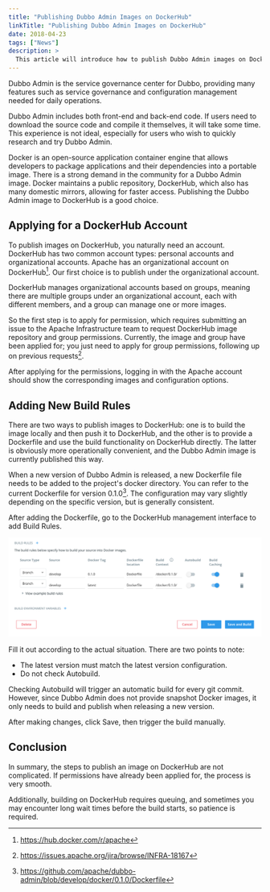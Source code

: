 ```yaml
---
title: "Publishing Dubbo Admin Images on DockerHub"
linkTitle: "Publishing Dubbo Admin Images on DockerHub"
date: 2018-04-23
tags: ["News"]
description: >
  This article will introduce how to publish Dubbo Admin images on Dockerhub.
---
```


Dubbo Admin is the service governance center for Dubbo, providing many features such as service governance and configuration management needed for daily operations.

Dubbo Admin includes both front-end and back-end code. If users need to download the source code and compile it themselves, it will take some time. This experience is not ideal, especially for users who wish to quickly research and try Dubbo Admin.

Docker is an open-source application container engine that allows developers to package applications and their dependencies into a portable image. There is a strong demand in the community for a Dubbo Admin image. Docker maintains a public repository, DockerHub, which also has many domestic mirrors, allowing for faster access. Publishing the Dubbo Admin image to DockerHub is a good choice.

## Applying for a DockerHub Account
To publish images on DockerHub, you naturally need an account. DockerHub has two common account types: personal accounts and organizational accounts. Apache has an organizational account on DockerHub[^apache-repo]. Our first choice is to publish under the organizational account.

DockerHub manages organizational accounts based on groups, meaning there are multiple groups under an organizational account, each with different members, and a group can manage one or more images.

So the first step is to apply for permission, which requires submitting an issue to the Apache Infrastructure team to request DockerHub image repository and group permissions. Currently, the image and group have been applied for; you just need to apply for group permissions, following up on previous requests[^request-ticket].

After applying for the permissions, logging in with the Apache account should show the corresponding images and configuration options.

## Adding New Build Rules
There are two ways to publish images to DockerHub: one is to build the image locally and then push it to DockerHub, and the other is to provide a Dockerfile and use the build functionality on DockerHub directly. The latter is obviously more operationally convenient, and the Dubbo Admin image is currently published this way.

When a new version of Dubbo Admin is released, a new Dockerfile file needs to be added to the project's docker directory. You can refer to the current Dockerfile for version 0.1.0[^docker-file]. The configuration may vary slightly depending on the specific version, but is generally consistent.

After adding the Dockerfile, go to the DockerHub management interface to add Build Rules.

![dockerhub-build-rules.png](/imgs/blog/dockerhub-build-rules.png)

Fill it out according to the actual situation. There are two points to note:
+ The latest version must match the latest version configuration.
+ Do not check Autobuild.

Checking Autobuild will trigger an automatic build for every git commit. However, since Dubbo Admin does not provide snapshot Docker images, it only needs to build and publish when releasing a new version.

After making changes, click Save, then trigger the build manually.

## Conclusion
In summary, the steps to publish an image on DockerHub are not complicated. If permissions have already been applied for, the process is very smooth.

Additionally, building on DockerHub requires queuing, and sometimes you may encounter long wait times before the build starts, so patience is required.

[^apache-repo]: https://hub.docker.com/r/apache
[^request-ticket]: https://issues.apache.org/jira/browse/INFRA-18167
[^docker-file]: https://github.com/apache/dubbo-admin/blob/develop/docker/0.1.0/Dockerfile

